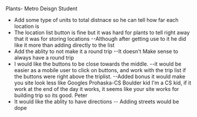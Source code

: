 Plants- Metro Deisgn Student
- Add some type of units to total distnace so he can tell how far each location is
- The location list button is fine but it was hard for plants to tell right away that it was for storing locations
--Although after getting use to it he did like it more than adding directly to the list
- Add the ablity to not make it a round trip
--It doesn't Make sense to always have a round trip
- I would like the buttons to be close towards the middle.
--it would be easier as a mobile user to click on buttons, and work with the trip list if the buttons were right above the triplist.
--Added bonus it would make you site look less like Googles
Prohaska-CS Boulder kid
I'm a CS kid, if it work at the end of the day it works, it seems like your site works for building trip so its good.
Peter
- It would like the ablity to have directions
-- Adding streets would be dope
